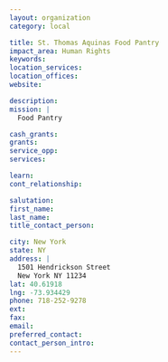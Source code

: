 ```yaml
---
layout: organization
category: local

title: St. Thomas Aquinas Food Pantry
impact_area: Human Rights
keywords: 
location_services: 
location_offices: 
website: 

description: 
mission: |
  Food Pantry

cash_grants: 
grants: 
service_opp: 
services: 

learn: 
cont_relationship: 

salutation: 
first_name: 
last_name: 
title_contact_person: 

city: New York
state: NY
address: |
  1501 Hendrickson Street  
  New York NY 11234
lat: 40.61918
lng: -73.934429
phone: 718-252-9278
ext: 
fax: 
email: 
preferred_contact: 
contact_person_intro: 
---
```

